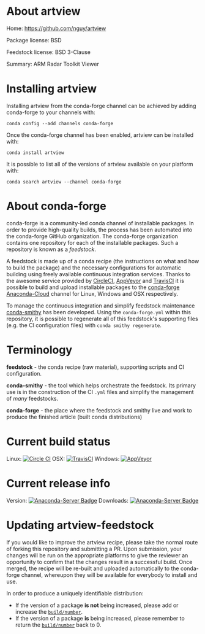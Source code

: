 About artview
=============

Home: https://github.com/nguy/artview

Package license: BSD

Feedstock license: BSD 3-Clause

Summary: ARM Radar Toolkit Viewer



Installing artview
==================

Installing artview from the conda-forge channel can be achieved by adding conda-forge to your channels with:

```
conda config --add channels conda-forge
```

Once the conda-forge channel has been enabled, artview can be installed with:

```
conda install artview
```

It is possible to list all of the versions of artview available on your platform with:

```
conda search artview --channel conda-forge
```


About conda-forge
=================

conda-forge is a community-led conda channel of installable packages.
In order to provide high-quality builds, the process has been automated into the
conda-forge GitHub organization. The conda-forge organization contains one repository 
for each of the installable packages. Such a repository is known as a *feedstock*.

A feedstock is made up of a conda recipe (the instructions on what and how to build
the package) and the necessary configurations for automatic building using freely
available continuous integration services. Thanks to the awesome service provided by
[CircleCI](https://circleci.com/), [AppVeyor](http://www.appveyor.com/)
and [TravisCI](https://travis-ci.org/) it is possible to build and upload installable
packages to the [conda-forge](https://anaconda.org/conda-forge)
[Anaconda-Cloud](http://docs.anaconda.org/) channel for Linux, Windows and OSX respectively.

To manage the continuous integration and simplify feedstock maintenance
[conda-smithy](http://github.com/conda-forge/conda-smithy) has been developed.
Using the ``conda-forge.yml`` within this repository, it is possible to regenerate all of
this feedstock's supporting files (e.g. the CI configuration files) with ``conda smithy regenerate``.


Terminology
===========

**feedstock** - the conda recipe (raw material), supporting scripts and CI configuration.

**conda-smithy** - the tool which helps orchestrate the feedstock.
                   Its primary use is in the construction of the CI ``.yml`` files
                   and simplify the management of *many* feedstocks.

**conda-forge** - the place where the feedstock and smithy live and work to
                  produce the finished article (built conda distributions)

Current build status
====================

Linux: [![Circle CI](https://circleci.com/gh/conda-forge/artview-feedstock.svg?style=svg)](https://circleci.com/gh/conda-forge/artview-feedstock)
OSX: [![TravisCI](https://travis-ci.org/conda-forge/artview-feedstock.svg?branch=master)](https://travis-ci.org/conda-forge/artview-feedstock) 
Windows: [![AppVeyor](https://ci.appveyor.com/api/projects/status/github/conda-forge/artview-feedstock?svg=True)](https://ci.appveyor.com/project/conda-forge/artview-feedstock/branch/master)

Current release info
====================
Version: [![Anaconda-Server Badge](https://anaconda.org/conda-forge/artview/badges/version.svg)](https://anaconda.org/conda-forge/artview)
Downloads: [![Anaconda-Server Badge](https://anaconda.org/conda-forge/artview/badges/downloads.svg)](https://anaconda.org/conda-forge/artview)


Updating artview-feedstock
==========================

If you would like to improve the artview recipe, please take the normal
route of forking this repository and submitting a PR. Upon submission, your changes will
be run on the appropriate platforms to give the reviewer an opportunity to confirm that the
changes result in a successful build. Once merged, the recipe will be re-built and uploaded
automatically to the conda-forge channel, whereupon they will be available for everybody to
install and use.

In order to produce a uniquely identifiable distribution:
 * If the version of a package **is not** being increased, please add or increase
   the [``build/number``](http://conda.pydata.org/docs/building/meta-yaml.html#build-number-and-string). 
 * If the version of a package **is** being increased, please remember to return
   the [``build/number``](http://conda.pydata.org/docs/building/meta-yaml.html#build-number-and-string)
   back to 0.
